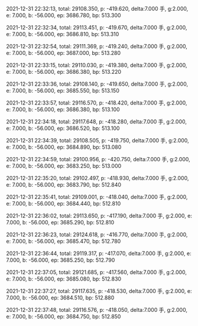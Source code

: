 2021-12-31 22:32:13, total: 29108.350, p: -419.620, delta:7.000 手, g:2.000, e: 7.000, b: -56.000, ep: 3686.780, bp: 513.300

2021-12-31 22:32:34, total: 29113.451, p: -419.670, delta:7.000 手, g:2.000, e: 7.000, b: -56.000, ep: 3686.810, bp: 513.310

2021-12-31 22:32:54, total: 29111.369, p: -419.240, delta:7.000 手, g:2.000, e: 7.000, b: -56.000, ep: 3687.000, bp: 513.280

2021-12-31 22:33:15, total: 29110.030, p: -419.380, delta:7.000 手, g:2.000, e: 7.000, b: -56.000, ep: 3686.380, bp: 513.220

2021-12-31 22:33:36, total: 29108.140, p: -419.650, delta:7.000 手, g:2.000, e: 7.000, b: -56.000, ep: 3685.550, bp: 513.150

2021-12-31 22:33:57, total: 29116.570, p: -418.420, delta:7.000 手, g:2.000, e: 7.000, b: -56.000, ep: 3686.380, bp: 513.100

2021-12-31 22:34:18, total: 29117.648, p: -418.280, delta:7.000 手, g:2.000, e: 7.000, b: -56.000, ep: 3686.520, bp: 513.100

2021-12-31 22:34:39, total: 29108.505, p: -419.750, delta:7.000 手, g:2.000, e: 7.000, b: -56.000, ep: 3684.890, bp: 513.080

2021-12-31 22:34:59, total: 29100.956, p: -420.750, delta:7.000 手, g:2.000, e: 7.000, b: -56.000, ep: 3683.250, bp: 513.000

2021-12-31 22:35:20, total: 29102.497, p: -418.930, delta:7.000 手, g:2.000, e: 7.000, b: -56.000, ep: 3683.790, bp: 512.840

2021-12-31 22:35:41, total: 29109.001, p: -418.040, delta:7.000 手, g:2.000, e: 7.000, b: -56.000, ep: 3684.440, bp: 512.810

2021-12-31 22:36:02, total: 29113.650, p: -417.190, delta:7.000 手, g:2.000, e: 7.000, b: -56.000, ep: 3685.290, bp: 512.810

2021-12-31 22:36:23, total: 29124.618, p: -416.770, delta:7.000 手, g:2.000, e: 7.000, b: -56.000, ep: 3685.470, bp: 512.780

2021-12-31 22:36:44, total: 29119.317, p: -417.070, delta:7.000 手, g:2.000, e: 7.000, b: -56.000, ep: 3685.250, bp: 512.790

2021-12-31 22:37:05, total: 29121.685, p: -417.560, delta:7.000 手, g:2.000, e: 7.000, b: -56.000, ep: 3685.080, bp: 512.830

2021-12-31 22:37:27, total: 29117.635, p: -418.530, delta:7.000 手, g:2.000, e: 7.000, b: -56.000, ep: 3684.510, bp: 512.880

2021-12-31 22:37:48, total: 29116.576, p: -418.050, delta:7.000 手, g:2.000, e: 7.000, b: -56.000, ep: 3684.750, bp: 512.850